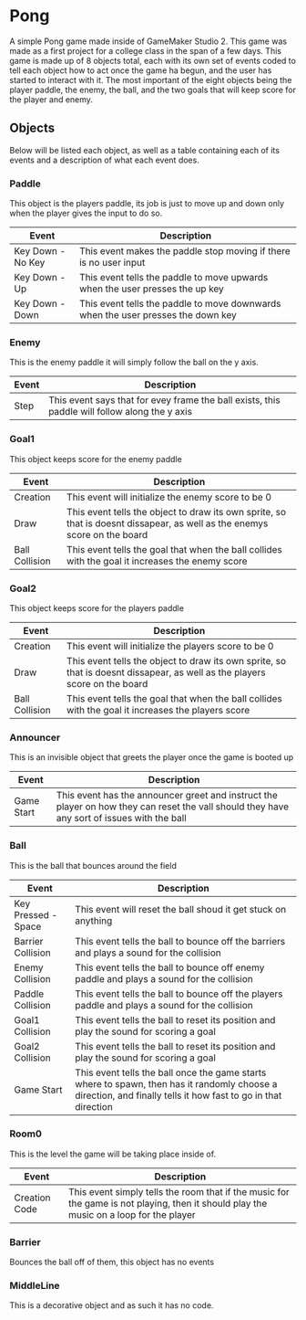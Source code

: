 # Pong
A simple Pong game made inside of GameMaker Studio 2. This game was made as a first project for a college class in the span of a few days. This game is made up of 8 objects total, each with its own set of events coded to tell each object how to act once the game ha begun, and the user has started to interact with it. The most important of the eight objects being the player paddle, the enemy, the ball, and the two goals that will keep score for the player and enemy. 

## Objects
Below will be listed each object, as well as a table containing each of its events and a description of what each event does.

### Paddle
This object is the players paddle, its job is just to move up and down only when the player gives the input to do so.

|Event|Description|
|-------|------------|
|Key Down - No Key|This event makes the paddle stop moving if there is no user input|
|Key Down - Up|This event tells the paddle to move upwards when the user presses the up key|
|Key Down - Down|This event tells the paddle to move downwards when the user presses the down key|

### Enemy
This is the enemy paddle it will simply follow the ball on the y axis.

| Event | Description |
|-------|-------|
| Step | This event says that for evey frame the ball exists, this paddle will follow along the y axis |

### Goal1
This object keeps score for the enemy paddle

| Event | Description |
|-------|-------|
| Creation | This event will initialize the enemy score to be 0 |
| Draw | This event tells the object to draw its own sprite, so that is doesnt dissapear, as well as the enemys score on the board|
| Ball Collision | This event tells the goal that when the ball collides with the goal it increases the enemy score |

### Goal2
This object keeps score for the players paddle

| Event | Description |
|-------|-------|
| Creation | This event will initialize the players score to be 0 |
| Draw | This event tells the object to draw its own sprite, so that is doesnt dissapear, as well as the players score on the board|
| Ball Collision | This event tells the goal that when the ball collides with the goal it increases the players score |

### Announcer
This is an invisible object that greets the player once the game is booted up

|Event|Description|
|-------|-------|
|Game Start|This event has the announcer greet and instruct the player on how they can reset the vall should they have any sort of issues with the ball|

### Ball
This is the ball that bounces around the field

| Event | Description |
|-------|-------|
| Key Pressed - Space | This event will reset the ball shoud it get stuck on anything |
| Barrier Collision | This event tells the ball to bounce off the barriers and plays a sound for the collision |
| Enemy Collision | This event tells the ball to bounce off enemy paddle and plays a sound for the collision |
| Paddle Collision | This event tells the ball to bounce off the players paddle and plays a sound for the collision |
| Goal1 Collision | This event tells the ball to reset its position and play the sound for scoring a goal |
| Goal2 Collision | This event tells the ball to reset its position and play the sound for scoring a goal  |
| Game Start | This event tells the ball once the game starts where to spawn, then has it randomly choose a direction, and finally tells it how fast to go in that direction |

### Room0
This is the level the game will be taking place inside of.

|Event|Description|
|-------|-------|
| Creation Code | This event simply tells the room that if the music for the game is not playing, then it should play the music on a loop for the player|

### Barrier
Bounces the ball off of them, this object has no events

### MiddleLine
This is a decorative object and as such it has no code.
